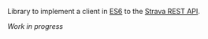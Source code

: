 
Library to implement a client in [ES6](http://es6-features.org/) to the [Strava REST API](http://strava.github.io/api/).

*Work in progress*

